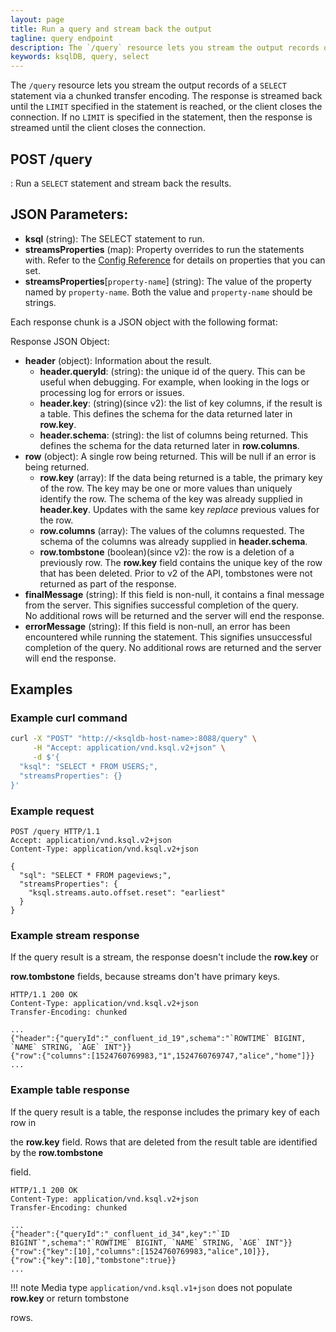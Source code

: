 ```yaml
---
layout: page
title: Run a query and stream back the output
tagline: query endpoint
description: The `/query` resource lets you stream the output records of a `SELECT` statement
keywords: ksqlDB, query, select
---
```


The `/query` resource lets you stream the output records of a `SELECT`
statement via a chunked transfer encoding. The response is streamed back
until the `LIMIT` specified in the statement is reached, or the client
closes the connection. If no `LIMIT` is specified in the statement, then
the response is streamed until the client closes the connection.

## POST /query

:   Run a ``SELECT`` statement and stream back the results.

## JSON Parameters:

- **ksql** (string): The SELECT statement to run.
- **streamsProperties** (map): Property overrides to run the statements with.
  Refer to the [Config Reference](../../operate-and-deploy/installation/server-config/config-reference.md)
  for details on properties that you can set.
- **streamsProperties**[``property-name``] (string): The value of the property named by ``property-name``. Both the value and ``property-name`` should be strings.

Each response chunk is a JSON object with the following format:

Response JSON Object:

- **header** (object): Information about the result.
    - **header.queryId**: (string): the unique id of the query. This can be useful when debugging. 
    For example, when looking in the logs or processing log for errors or issues.
    - **header.key**: (string)(since v2): the list of key columns, if the result is a table. 
    This defines the schema for the data returned later in **row.key**. 
    - **header.schema**: (string): the list of columns being returned. This defines the schema for 
    the data returned later in **row.columns**.  
- **row** (object): A single row being returned. This will be null if an error is being returned.
    - **row.key** (array): If the data being returned is a table, the primary key of the row.
    The key may be one or more values than uniquely identify the row. The schema of the key was 
    already supplied in **header.key**. 
    Updates with the same key _replace_ previous values for the row.
    - **row.columns** (array): The values of the columns requested. The schema of the columns was
    already supplied in **header.schema**.
    - **row.tombstone** (boolean)(since v2): the row is a deletion of a previously row.
    The **row.key** field contains the unique key of the row that has been deleted.
    Prior to v2 of the API, tombstones were not returned as part of the response.
- **finalMessage** (string): If this field is non-null, it contains a final message from the server.
    This signifies successful completion of the query.  
    No additional rows will be returned and the server will end the response.
- **errorMessage** (string): If this field is non-null, an error has been encountered while running 
    the statement. 
    This signifies unsuccessful completion of the query.
    No additional rows are returned and the server will end the response.

## Examples 

### Example curl command

```bash
curl -X "POST" "http://<ksqldb-host-name>:8088/query" \
     -H "Accept: application/vnd.ksql.v2+json" \
     -d $'{
  "ksql": "SELECT * FROM USERS;",
  "streamsProperties": {}
}'

```

### Example request

```http
POST /query HTTP/1.1
Accept: application/vnd.ksql.v2+json
Content-Type: application/vnd.ksql.v2+json

{
  "sql": "SELECT * FROM pageviews;",
  "streamsProperties": {
    "ksql.streams.auto.offset.reset": "earliest"
  }
}
```

### Example stream response

If the query result is a stream, the response doesn't include the **row.key** or

**row.tombstone** fields, because streams don't have primary keys.


```http
HTTP/1.1 200 OK
Content-Type: application/vnd.ksql.v2+json
Transfer-Encoding: chunked

...
{"header":{"queryId":"_confluent_id_19",schema":"`ROWTIME` BIGINT, `NAME` STRING, `AGE` INT"}}
{"row":{"columns":[1524760769983,"1",1524760769747,"alice","home"]}}
...
```

### Example table response

If the query result is a table, the response includes the primary key of each row in

the **row.key** field. Rows that are deleted from the result table are identified by the **row.tombstone** 

field.

```http
HTTP/1.1 200 OK
Content-Type: application/vnd.ksql.v2+json
Transfer-Encoding: chunked

...
{"header":{"queryId":"_confluent_id_34",key":"`ID BIGINT`",schema":"`ROWTIME` BIGINT, `NAME` STRING, `AGE` INT"}}
{"row":{"key":[10],"columns":[1524760769983,"alice",10]}},
{"row":{"key":[10],"tombstone":true}}
...
```

!!! note
    Media type `application/vnd.ksql.v1+json` does not populate **row.key** or return tombstone

rows.
